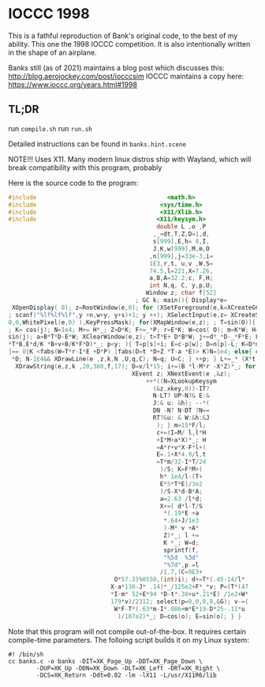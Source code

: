# IOCCC 1998

This is a fathful reproduction of Bank's original code, to the best of my ability. This one the 1998 IOCCC competition. It is also intentionally written in the shape of an airplane.

Banks still (as of 2021) maintains a blog post which discusses this: <http://blog.aerojockey.com/post/iocccsim>
IOCCC maintains a copy here: <https://www.ioccc.org/years.html#1998>

## TL;DR

run `compile.sh`
run `run.sh`

Detailed instructions can be found in `banks.hint.scene`

NOTE!!! Uses X11. Many modern linux distros ship with Wayland, which will break compatibility with this program, probably

Here is the source code to the program:

```c
#include                                     <math.h>
#include                                   <sys/time.h>
#include                                   <X11/Xlib.h>
#include                                  <X11/keysym.h>
                                          double L ,o ,P
                                         ,_=dt,T,Z,D=1,d,
                                         s[999],E,h= 8,I,
                                         J,K,w[999],M,m,O
                                        ,n[999],j=33e-3,i=
                                        1E3,r,t, u,v ,W,S=
                                        74.5,l=221,X=7.26,
                                        a,B,A=32.2,c, F,H;
                                        int N,q, C, y,p,U;
                                       Window z; char f[52]
                                    ; GC k; main(){ Display*e=
 XOpenDisplay( 0); z=RootWindow(e,0); for (XSetForeground(e,k=XCreateGC (e,z,0,0),BlackPixel(e,0))
; scanf("%lf%lf%lf",y +n,w+y, y+s)+1; y ++); XSelectInput(e,z= XCreateSimpleWindow(e,z,0,0,400,400,
0,0,WhitePixel(e,0) ),KeyPressMask); for(XMapWindow(e,z); ; T=sin(O)){ struct timeval G={ 0,dt*1e6}
; K= cos(j); N=1e4; M+= H*_; Z=D*K; F+=_*P; r=E*K; W=cos( O); m=K*W; H=K*T; O+=D*_*F/ K+d/K*E*_; B=
sin(j); a=B*T*D-E*W; XClearWindow(e,z); t=T*E+ D*B*W; j+=d*_*D-_*F*E; P=W*E*B-T*D; for (o+=(I=D*W+E
*T*B,E*d/K *B+v+B/K*F*D)*_; p<y; ){ T=p[s]+i; E=c-p[w]; D=n[p]-L; K=D*m-B*T-H*E; if(p [n]+w[ p]+p[s
]== 0|K <fabs(W=T*r-I*E +D*P) |fabs(D=t *D+Z *T-a *E)> K)N=1e4; else{ q=W/K *4E2+2e2; C= 2E2+4e2/ K
 *D; N-1E4&& XDrawLine(e ,z,k,N ,U,q,C); N=q; U=C; } ++p; } L+=_* (X*t +P*M+m*l); T=X*X+ l*l+M *M;
  XDrawString(e,z,k ,20,380,f,17); D=v/l*15; i+=(B *l-M*r -X*Z)*_; for(; XPending(e); u *=CS!=N){
                                   XEvent z; XNextEvent(e ,&z);
                                       ++*((N=XLookupKeysym
                                         (&z.xkey,0))-IT?
                                         N-LT? UP-N?& E:&
                                         J:& u: &h); --*(
                                         DN -N? N-DT ?N==
                                         RT?&u: & W:&h:&J
                                          ); } m=15*F/l;
                                          c+=(I=M/ l,l*H
                                          +I*M+a*X)*_; H
                                          =A*r+v*X-F*l+(
                                          E=.1+X*4.9/l,t
                                          =T*m/32-I*T/24
                                           )/S; K=F*M+(
                                           h* 1e4/l-(T+
                                           E*5*T*E)/3e2
                                           )/S-X*d-B*A;
                                           a=2.63 /l*d;
                                           X+=( d*l-T/S
                                            *(.19*E +a
                                            *.64+J/1e3
                                            )-M* v +A*
                                            Z)*_; l +=
                                            K *_; W=d;
                                            sprintf(f,
                                            "%5d  %3d"
                                            "%7d",p =l
                                           /1.7,(C=9E3+
                              O*57.3)%0550,(int)i); d+=T*(.45-14/l*
                             X-a*130-J* .14)*_/125e2+F*_*v; P=(T*(47
                             *I-m* 52+E*94 *D-t*.38+u*.21*E) /1e2+W*
                             179*v)/2312; select(p=0,0,0,0,&G); v-=(
                              W*F-T*(.63*m-I*.086+m*E*19-D*25-.11*u
                               )/107e2)*_; D=cos(o); E=sin(o); } }
```

Note that this program will not compile out-of-the-box. It requires certain compile-time parameters. The folloing script builds it on my Linux system:

```shell
#! /bin/sh
cc banks.c -o banks -DIT=XK_Page_Up -DDT=XK_Page_Down \
        -DUP=XK_Up -DDN=XK_Down -DLT=XK_Left -DRT=XK_Right \
        -DCS=XK_Return -Ddt=0.02 -lm -lX11 -L/usr/X11R6/lib
```
